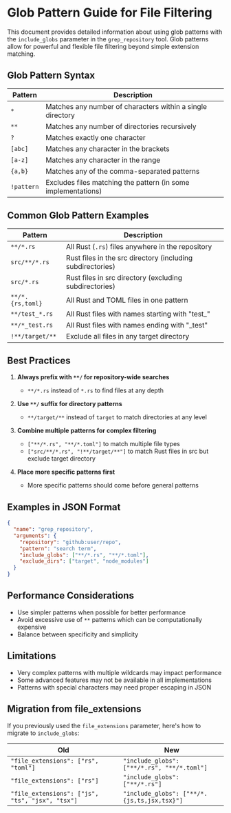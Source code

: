 # Glob Pattern Guide for File Filtering

This document provides detailed information about using glob patterns with the `include_globs` parameter in the `grep_repository` tool. Glob patterns allow for powerful and flexible file filtering beyond simple extension matching.

## Glob Pattern Syntax

| Pattern | Description |
|---------|-------------|
| `*` | Matches any number of characters within a single directory |
| `**` | Matches any number of directories recursively |
| `?` | Matches exactly one character |
| `[abc]` | Matches any character in the brackets |
| `[a-z]` | Matches any character in the range |
| `{a,b}` | Matches any of the comma-separated patterns |
| `!pattern` | Excludes files matching the pattern (in some implementations) |

## Common Glob Pattern Examples

| Pattern | Description |
|---------|-------------|
| `**/*.rs` | All Rust (`.rs`) files anywhere in the repository |
| `src/**/*.rs` | Rust files in the src directory (including subdirectories) |
| `src/*.rs` | Rust files in src directory (excluding subdirectories) |
| `**/*.{rs,toml}` | All Rust and TOML files in one pattern |
| `**/test_*.rs` | All Rust files with names starting with "test_" |
| `**/*_test.rs` | All Rust files with names ending with "_test" |
| `!**/target/**` | Exclude all files in any target directory |

## Best Practices

1. **Always prefix with `**/` for repository-wide searches**
   - `**/*.rs` instead of `*.rs` to find files at any depth

2. **Use `**/` suffix for directory patterns**
   - `**/target/**` instead of `target` to match directories at any level

3. **Combine multiple patterns for complex filtering**
   - `["**/*.rs", "**/*.toml"]` to match multiple file types
   - `["src/**/*.rs", "!**/target/**"]` to match Rust files in src but exclude target directory

4. **Place more specific patterns first**
   - More specific patterns should come before general patterns

## Examples in JSON Format

```json
{
  "name": "grep_repository",
  "arguments": {
    "repository": "github:user/repo",
    "pattern": "search term",
    "include_globs": ["**/*.rs", "**/*.toml"],
    "exclude_dirs": ["target", "node_modules"]
  }
}
```

## Performance Considerations

- Use simpler patterns when possible for better performance
- Avoid excessive use of `**` patterns which can be computationally expensive
- Balance between specificity and simplicity

## Limitations

- Very complex patterns with multiple wildcards may impact performance
- Some advanced features may not be available in all implementations
- Patterns with special characters may need proper escaping in JSON

## Migration from file_extensions

If you previously used the `file_extensions` parameter, here's how to migrate to `include_globs`:

| Old | New |
|-----|-----|
| `"file_extensions": ["rs", "toml"]` | `"include_globs": ["**/*.rs", "**/*.toml"]` |
| `"file_extensions": ["rs"]` | `"include_globs": ["**/*.rs"]` |
| `"file_extensions": ["js", "ts", "jsx", "tsx"]` | `"include_globs": ["**/*.{js,ts,jsx,tsx}"]` |